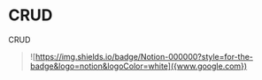 # CRUD
CRUD

>![https://img.shields.io/badge/Notion-000000?style=for-the-badge&logo=notion&logoColor=white]({www.google.com})
